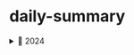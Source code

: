 # daily-summary

<details>
<summary>📂 2024</summary>

- [2024-10-20 첫 기록](2024/10/2024-10-20_첫_기록/README.md)
- [2024-10-21 개발자가 된 계기](2024/10/2024-10-21_개발자가_된_계기/README.md)
- [2024-10-22 목표](2024/10/2024-10-22_목표/README.md)
- [2024-10-24 동기부여](2024/10/2024-10-24_동기부여/README.md)
- [2024-10-25 이것 또한 지나가리라](2024/10/2024-10-25_이것_또한_지나가리라/README.md)
- [2024-10-26 기록의 중요성](2024/10/2024-10-26_기록의_중요성/README.md)
- [2024-10-27 GlobalExceptionHandler에 대해](2024/10/2024-10-27_GlobalExceptionHandler에_대해/README.md)
- [2024-10-28 대규모 트래픽](2024/10/2024-10-28_대규모_트래픽/README.md)
- [2024-10-30 MSA](2024/10/2024-10-30_MSA/README.md)
- [2024-10-30 마이크로서비스 아키텍처](2024/10/2024-10-30_마이크로서비스_아키텍처/README.md)
- [2024-10-31 Redis](2024/10/2024-10-31_Redis/README.md)
- [2024-11-01 RabbitMQ](2024/11/2024-11-01_RabbitMQ/README.md)
- [2024-11-02 마이크로서비스 아키텍처 오케스트레이션](2024/11/2024-11-02_마이크로서비스_아키텍처_오케스트레이션/README.md)
- [2024-11-03 데이터베이스 최적화](2024/11/2024-11-03_데이터베이스_최적화/README.md)
- [2024-11-04 자료구조와 알고리즘](2024/11/2024-11-04_자료구조와_알고리즘/README.md)
- [2024-11-05 알고 쓰자](2024/11/2024-11-05_알고_쓰자/README.md)
- [2024-11-06 static class](2024/11/2024-11-06_static_class/README.md)
- [2024-11-06 추상화](2024/11/2024-11-06_추상화/README.md)
- [2024-11-09 접근 제어자](2024/11/2024-11-09_접근_제어자/README.md)
- [2024-11-10 Docker](2024/11/2024-11-10_Docker/README.md)
- [2024-11-11 애자일 방법론](2024/11/2024-11-11_애자일_방법론/README.md)
- [2024-11-12 형상 관리](2024/11/2024-11-12_형상_관리/README.md)
- [2024-11-14 도메인](2024/11/2024-11-14_도메인/README.md)
- [2024-11-15 Kubernetes](2024/11/2024-11-15_Kubernetes/README.md)
- [2024-11-16 RESTful api](2024/11/2024-11-16_RESTful_api/README.md)

</details>

